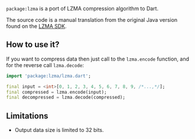 `package:lzma` is a port of LZMA compression algorithm to Dart.

The source code is a manual translation from the original Java version found on
the [LZMA SDK](https://www.7-zip.org/sdk.html).

## How to use it?

If you want to compress data then just call to the `lzma.encode` function, and for the reverse call `lzma.decode`:

````dart
import 'package:lzma/lzma.dart';

final input = <int>[0, 1, 2, 3, 4, 5, 6, 7, 8, 9, /*...,*/];
final compressed = lzma.encode(input);
final decompressed = lzma.decode(compressed);
````

## Limitations

* Output data size is limited to 32 bits.
